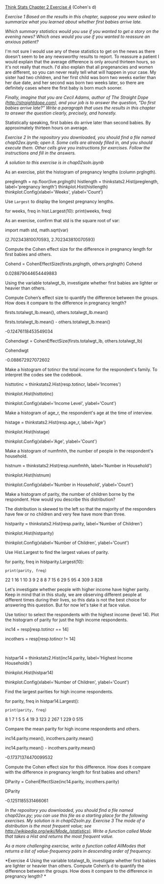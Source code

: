 [Think Stats Chapter 2 Exercise 4](http://greenteapress.com/thinkstats2/html/thinkstats2003.html#toc24) (Cohen's d)

*Exercise 1   Based on the results in this chapter, suppose you were asked to summarize what you learned about whether first babies arrive late.*

*Which summary statistics would you use if you wanted to get a story on the evening news? Which ones would you use if you wanted to reassure an anxious patient?*

I'm not sure I would use any of these statistics to get on the news as there doesn't seem to be any newsworthy results to report. To reassure a patient I would explain that the average difference is only around thirteen hours, so it's not really that much. I'd also explain that all pregenancies and women are different, so you can never really tell what will happen in your case. My sister had two children, and her first child was born two weeks earlier than her due date, and her second was born two weeks later, so there are definitely cases where the first baby is born much sooner.


*Finally, imagine that you are Cecil Adams, author of The Straight Dope (http://straightdope.com), and your job is to answer the question, “Do first babies arrive late?” Write a paragraph that uses the results in this chapter to answer the question clearly, precisely, and honestly.*

Statistically speaking, first babies do arrive later than second babies. By approximately thirteen hours on average. 




*Exercise 2   In the repository you downloaded, you should find a file named chap02ex.ipynb; open it. Some cells are already filled in, and you should execute them. Other cells give you instructions for exercises. Follow the instructions and fill in the answers.*

*A solution to this exercise is in chap02soln.ipynb*


As an exercise, plot the histogram of pregnancy lengths (column prglngth).

preglength = np.floor(live.prglngth)
histlength = thinkstats2.Hist(preglength, label='pregnancy length')
thinkplot.Hist(histlength)
thinkplot.Config(xlabel='Weeks', ylabel='Count')

Use `Largest` to display the longest pregnancy lengths.

for weeks, freq in hist.Largest(10):
    print(weeks, freq)

As an exercise, confirm that std is the square root of var:

import math
std, math.sqrt(var)

(2.702343810070593, 2.702343810070593)

Compute the Cohen effect size for the difference in pregnancy length for first babies and others.

Cohend = CohenEffectSize(firsts.prglngth, others.prglngth)
Cohend

0.028879044654449883

Using the variable totalwgt_lb, investigate whether first babies are lighter or heavier than others.

Compute Cohen’s effect size to quantify the difference between the groups. How does it compare to the difference in pregnancy length?

firsts.totalwgt_lb.mean(), others.totalwgt_lb.mean()

firsts.totalwgt_lb.mean() - others.totalwgt_lb.mean()

-0.12476118453549034

Cohendwgt = CohenEffectSize(firsts.totalwgt_lb, others.totalwgt_lb)

Cohendwgt 

-0.088672927072602

Make a histogram of totincr the total income for the respondent's family. To interpret the codes see the codebook.

histtotinc = thinkstats2.Hist(resp.totincr, label='Incomes')

thinkplot.Hist(histtotinc)

thinkplot.Config(xlabel='Income Level', ylabel='Count')

Make a histogram of age_r, the respondent's age at the time of interview.

histage = thinkstats2.Hist(resp.age_r, label='Age')

thinkplot.Hist(histage)

thinkplot.Config(xlabel='Age', ylabel='Count')

Make a histogram of numfmhh, the number of people in the respondent's household.

histnum = thinkstats2.Hist(resp.numfmhh, label='Number in Household')

thinkplot.Hist(histnum)

thinkplot.Config(xlabel='Number in Household', ylabel='Count')

Make a histogram of parity, the number of children borne by the respondent. How would you describe this distribution?

The distribution is skewed to the left so that the majority of the responders have few or no children and very few have more than three.

histparity = thinkstats2.Hist(resp.parity, label='Number of Children')

thinkplot.Hist(histparity)

thinkplot.Config(xlabel='Number of Children', ylabel='Count')

Use Hist.Largest to find the largest values of parity.

for parity, freq in histparity.Largest(10):

    print(parity, freq)

22 1
16 1
10 3
9 2
8 8
7 15
6 29
5 95
4 309
3 828

Let's investigate whether people with higher income have higher parity. Keep in mind that in this study, we are observing different people at different times during their lives, so this data is not the best choice for answering this question. But for now let's take it at face value.

Use totincr to select the respondents with the highest income (level 14). Plot the histogram of parity for just the high income respondents.

inc14 = resp[resp.totincr == 14]

incothers = resp[resp.totincr != 14]

​

histpar14 = thinkstats2.Hist(inc14.parity, label='Highest Income Households')

thinkplot.Hist(histpar14)

thinkplot.Config(xlabel='Number of Children', ylabel='Count')

Find the largest parities for high income respondents.

for parity, freq in histpar14.Largest():

    print(parity, freq)

8 1
7 1
5 5
4 19
3 123
2 267
1 229
0 515

Compare the mean parity for high income respondents and others.

inc14.parity.mean(), incothers.parity.mean()

inc14.parity.mean() - incothers.parity.mean()

-0.17371374470099532

Compute the Cohen effect size for this difference. How does it compare with the difference in pregnancy length for first babies and others?

DParity = CohenEffectSize(inc14.parity, incothers.parity)

DParity

-0.1251185531466061


*In the repository you downloaded, you should find a file named chap02ex.py; you can use this file as a starting place for the following exercises. My solution is in chap02soln.py.*
*Exercise 3   The mode of a distribution is the most frequent value; see http://wikipedia.org/wiki/Mode_(statistics). Write a function called Mode that takes a Hist and returns the most frequent value.*





*As a more challenging exercise, write a function called AllModes that returns a list of value-frequency pairs in descending order of frequency.*


*Exercise 4   Using the variable totalwgt_lb, investigate whether first babies are lighter or heavier than others. Compute Cohen’s d to quantify the difference between the groups. How does it compare to the difference in pregnancy length? *
